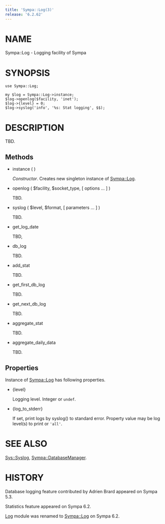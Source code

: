 ```yaml
---
title: 'Sympa::Log(3)'
release: '6.2.62'
---
```


# NAME

Sympa::Log - Logging facility of Sympa

# SYNOPSIS

    use Sympa::Log;

    my $log = Sympa::Log->instance;
    $log->openlog($facility, 'inet');
    $log->{level} = 0;
    $log->syslog('info', '%s: Stat logging', $$);

# DESCRIPTION

TBD.

## Methods

- instance ( )

    _Constructor_.
    Creates new singleton instance of [Sympa::Log](./Sympa-Log.3.md).

- openlog ( $facility, $socket\_type, \[ options ... \] )

    TBD.

- syslog ( $level, $format, \[ parameters ... \] )

    TBD.

- get\_log\_date

    TBD,

- db\_log

    TBD.

- add\_stat

    TBD.

- get\_first\_db\_log

    TBD.

- get\_next\_db\_log

    TBD.

- aggregate\_stat

    TBD.

- aggregate\_daily\_data

    TBD.

## Properties

Instance of [Sympa::Log](./Sympa-Log.3.md) has following properties.

- {level}

    Logging level.  Integer or `undef`.

- {log\_to\_stderr}

    If set, print logs by syslog() to standard error.
    Property value may be log level(s) to print or `'all'`.

# SEE ALSO

[Sys::Syslog](https://metacpan.org/pod/Sys::Syslog), [Sympa::DatabaseManager](./Sympa-DatabaseManager.3.md).

# HISTORY

Database logging feature contributed by Adrien Brard appeared on Sympa 5.3.

Statistics feature appeared on Sympa 6.2.

[Log](https://metacpan.org/pod/Log) module was renamed to [Sympa::Log](./Sympa-Log.3.md) on Sympa 6.2.
